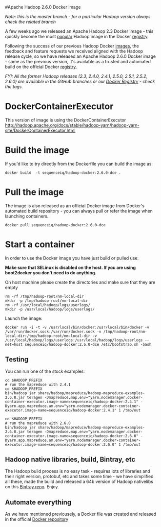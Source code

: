 #Apache Hadoop 2.6.0 Docker image

_Note: this is the master branch - for a particular Hadoop version always check the related branch_

A few weeks ago we released an Apache Hadoop 2.3 Docker image - this quickly become the most [popular](https://registry.hub.docker.com/search?q=hadoop&s=downloads) Hadoop image in the Docker [registry](https://registry.hub.docker.com/).


Following the success of our previous Hadoop Docker [images](https://registry.hub.docker.com/u/sequenceiq/hadoop-docker/), the feedback and feature requests we received aligned with the Hadoop release cycle, so we have released an Apache Hadoop 2.6.0 Docker image - same as the previous version, it's available as a trusted and automated build on the official Docker [registry](https://registry.hub.docker.com/).


_FYI: All the former Hadoop releases (2.3, 2.4.0, 2.4.1, 2.5.0, 2.5.1, 2.5.2, 2.6.0) are available in the GitHub branches or our [Docker Registry](https://registry.hub.docker.com/u/sequenceiq/hadoop-docker/) - check the tags._

# DockerContainerExecutor

This version of image is using the DockerContainerExecutor
http://hadoop.apache.org/docs/stable/hadoop-yarn/hadoop-yarn-site/DockerContainerExecutor.html


# Build the image

If you'd like to try directly from the Dockerfile you can build the image as:

```
docker build  -t sequenceiq/hadoop-docker:2.6.0-dce .
```
# Pull the image

The image is also released as an official Docker image from Docker's automated build repository - you can always pull or refer the image when launching containers.

```
docker pull sequenceiq/hadoop-docker:2.6.0-dce
```

# Start a container

In order to use the Docker image you have just build or pulled use:

**Make sure that SELinux is disabled on the host. If you are using boot2docker you don't need to do anything.**

On host machine please create the directories and make sure that they are empty

```
rm -rf /tmp/hadoop-root/nm-local-dir
mkdir -p /tmp/hadoop-root/nm-local-dir
rm -rf /usr/local/hadoop/logs/userlogs/
mkdir -p /usr/local/hadoop/logs/userlogs/
```

Launch the image:
```
docker run -i -t -v /usr/local/bin/docker:/usr/local/bin/docker -v /var/run/docker.sock:/var/run/docker.sock -v /tmp/hadoop-root/nm-local-dir:/tmp/hadoop-root/nm-local-dir -v /usr/local/hadoop/logs/userlogs:/usr/local/hadoop/logs/userlogs --net=host sequenceiq/hadoop-docker:2.6.0-dce /etc/bootstrap.sh -bash

```

## Testing

You can run one of the stock examples:

```
cd $HADOOP_PREFIX
# run the mapreduce with 2.4.1
cd $HADOOP_PREFIX
bin/hadoop jar share/hadoop/mapreduce/hadoop-mapreduce-examples-2.6.0.jar teragen -Dmapreduce.map.env="yarn.nodemanager.docker-container-executor.image-name=sequenceiq/hadoop-docker:2.4.1" -Dyarn.app.mapreduce.am.env="yarn.nodemanager.docker-container-executor.image-name=sequenceiq/hadoop-docker:2.4.1" 1 /tmp/out

cd $HADOOP_PREFIX
# run the mapreduce with 2.6.0
bin/hadoop jar share/hadoop/mapreduce/hadoop-mapreduce-examples-2.6.0.jar teragen -Dmapreduce.map.env="yarn.nodemanager.docker-container-executor.image-name=sequenceiq/hadoop-docker:2.6.0" -Dyarn.app.mapreduce.am.env="yarn.nodemanager.docker-container-executor.image-name=sequenceiq/hadoop-docker:2.6.0" 1 /tmp/out

```

## Hadoop native libraries, build, Bintray, etc

The Hadoop build process is no easy task - requires lots of libraries and their right version, protobuf, etc and takes some time - we have simplified all these, made the build and released a 64b version of Hadoop nativelibs on this [Bintray repo](https://bintray.com/sequenceiq/sequenceiq-bin/hadoop-native-64bit/2.6.0/view/files). Enjoy.

## Automate everything

As we have mentioned previousely, a Docker file was created and released in the official [Docker repository](https://registry.hub.docker.com/u/sequenceiq/hadoop-docker/)
